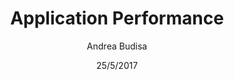 ---
title: Application Performance
description: These reports help you easily track the performance values of the processes running on all the servers in your environment.
author: Andrea Budisa
date: 25/5/2017
---